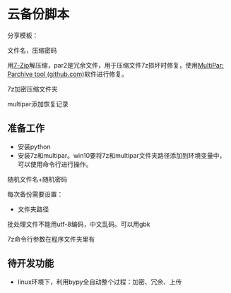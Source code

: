 # 云备份脚本

分享模板：

文件名，压缩密码

用[7-Zip](https://sparanoid.com/lab/7z/)解压缩，par2是冗余文件，用于压缩文件7z损坏时修复，使用[MultiPar: Parchive tool (github.com)](https://github.com/Yutaka-Sawada/MultiPar)软件进行修复。



7z加密压缩文件夹

multipar添加恢复记录

## 准备工作

- 安装python
- 安装7z和multipar。win10要将7z和multipar文件夹路径添加到环境变量中，可以使用命令行进行操作。

随机文件名+随机密码

每次备份需要设置：

- 文件夹路径

批处理文件不能用utf-8编码，中文乱码。可以用gbk

7z命令行参数在程序文件夹里有

## 待开发功能

- linux环境下，利用bypy全自动整个过程：加密、冗余、上传
